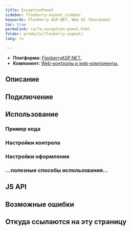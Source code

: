 ```yaml
---
title: ExceptionPanel
sidebar: flexberry-aspnet_sidebar
keywords: Flexberry ASP-NET, Web UI (Контролы)
toc: true
permalink: ru/fa_exception-panel.html
folder: products/flexberry-aspnet/
lang: ru

---
```


* **Платформа:** [FlexberryASP.NET.](fa_flexberry-a-s-p-n-e-t.html)
* **Компонент:** [Web-контролы и web-компоненты.](fa_web-controls.html)

## Описание

## Подключение

## Использование

### Пример кода

### Настройки контрола

### Настройки оформления

### ...полезные способы использования...

## JS API

## Возможные ошибки
 
## Откуда ссылаются на эту страницу
 